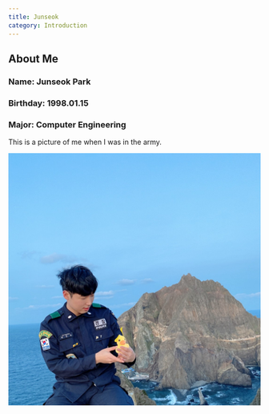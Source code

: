 ```yaml
---
title: Junseok
category: Introduction
---
```

About Me
---
### Name: Junseok Park   

### Birthday: 1998.01.15   

### Major: Computer Engineering   

This is a picture of me when I was in the army.   

![Mypic](/KakaoTalk_Photo_2020-04-25-20-58-57.png)
